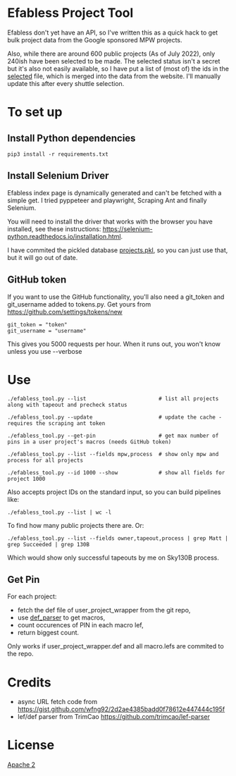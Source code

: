 # Efabless Project Tool

Efabless don't yet have an API, so I've written this as a quick hack to get bulk project data from the Google sponsored MPW projects.

Also, while there are around 600 public projects (As of July 2022), only 240ish have been selected to be made. The selected status isn't
a secret but it's also not easily available, so I have put a list of (most of) the ids in the [selected](selected) file, which is merged
into the data from the website. I'll manually update this after every shuttle selection.

# To set up

## Install Python dependencies

    pip3 install -r requirements.txt

## Install Selenium Driver

Efabless index page is dynamically generated and can't be fetched with a simple get.
I tried pyppeteer and playwright, Scraping Ant and finally Selenium.

You will need to install the driver that works with the browser you have installed, see these instructions: https://selenium-python.readthedocs.io/installation.html.

I have commited the pickled database [projects.pkl](projects.pkl), so you can just use that, but it will go out of date.

## GitHub token

If you want to use the GitHub functionality, you'll also need a git_token and git_username added to tokens.py. Get yours from https://github.com/settings/tokens/new

    git_token = "token"
    git_username = "username"

This gives you 5000 requests per hour. When it runs out, you won't know unless you use --verbose

# Use

    ./efabless_tool.py --list                       # list all projects along with tapeout and precheck status

    ./efabless_tool.py --update                     # update the cache - requires the scraping ant token

    ./efabless_tool.py --get-pin                    # get max number of pins in a user project's macros (needs GitHub token)

    ./efabless_tool.py --list --fields mpw,process  # show only mpw and process for all projects

    ./efabless_tool.py --id 1000 --show             # show all fields for project 1000

Also accepts project IDs on the standard input, so you can build pipelines like:

    ./efabless_tool.py --list | wc -l

To find how many public projects there are. Or:

    ./efabless_tool.py --list --fields owner,tapeout,process | grep Matt | grep Succeeded | grep 130B

Which would show only successful tapeouts by me on Sky130B process.

## Get Pin

For each project:

* fetch the def file of user_project_wrapper from the git repo,
* use [def_parser](/blob/sel_set/def/user_project_wrapper.def) to get macros,
* count occurences of PIN in each macro lef,
* return biggest count.

Only works if user_project_wrapper.def and all macro.lefs are commited to the repo.

# Credits

* async URL fetch code from https://gist.github.com/wfng92/2d2ae4385badd0f78612e447444c195f
* lef/def parser from TrimCao https://github.com/trimcao/lef-parser

# License

[Apache 2](LICENSE)
